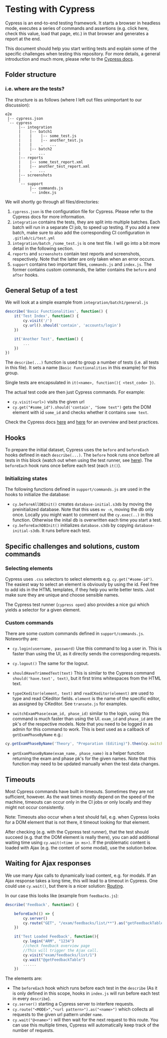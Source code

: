# Testing with Cypress

Cypress is an end-to-end testing framework. It starts a browser in headless mode, executes a series of commands and assertions (e.g. click here, check this value, load that page, etc.) in that browser and generates a report at the end.

This document should help you start writing tests and explain some of the specific challenges when testing this repository. For more details, a general introduction and much more, please refer to the [Cypress docs](https://docs.cypress.io/).

## Folder structure
### i.e. where are the tests?
The structure is as follows (where I left out files unimportant to our discussion):
```
e2e
 |-- cypress.json
 `-- cypress
      |-- integration
      |    |-- batch1
      |    |    |-- some_test.js
      |    |    |-- another_test.js
      |    |    .   ...
      |    |-- batch2
      |    .   ...
      |-- reports
      |    |-- some_test_report.xml
      |    |-- another_test_report.xml
      |    .   ...
      |-- screenshots
      |
      `-- support
           |-- commands.js
           `-- index.js
```
 We will shortly go through all files/directories:
 1. `cypress.json` is the configuration file for Cypress. Please refer to the Cypress docs for more information.
 2. `integration` contains the tests, they are split into multiple batches. Each batch will run in a separate CI job, to speed up testing. If you add a new batch, make sure to also add the corresponding CI configuration in `.gitlab/ci/test.yml`
 3. `integration/batch_/some_test.js` is one test file. I will go into a bit more detail in the following section.
 4. `reports` and `screenshots` contain test reports and screenshots, respectively. Note that the latter are only taken when an error occurs.
 5. `support` contains two important files, `commands.js` and `index.js`. The former contains custom commands, the latter contains the `before` and `after` hooks.

## General Setup of a test

We will look at a simple example from `integration/batch1/general.js`
```js
describe('Basic Functionalities', function() {
    it('Test Index', function() {
        cy.visit('/')
        cy.url().should('contain', 'accounts/login')
    })

    it('Another Test', function() {
        ...
    })
})
```

The `describe(...)` function is used to group a number of tests (i.e. all tests in this file). It sets a name (`Basic Functionalities` in this example) for this group.

Single tests are encapsulated in `it(<name>, function(){ <test_code> })`.

The actual test code are then just Cypress commands. For example:
* `cy.visit(<url>)` visits the given url
* `cy.get("#some_id").should('contain', "Some text")` gets the DOM element with id `some_id` and checks whether it contains `some text`.

Check the Cypress docs [here](https://docs.cypress.io/guides/getting-started/writing-your-first-test.html) and [here](https://docs.cypress.io/guides/references/best-practices.html) for an overview and best practices.

## Hooks
To prepare the initial dataset, Cypress uses the `before` and `beforeEach` hooks defined in each `describe(...)`. The `before` hook runs once before all tests in this block (watch out when using the test runner, see [here](https://docs.cypress.io/guides/core-concepts/writing-and-organizing-tests.html#Hooks)). The `beforeEach` hook runs once before each test (each `it()`).

### Initializing states
The following functions defined in `support/commands.js` are used in the hooks to initialize the database:
* `cy.beforeAllDBInit()` creates `database-initial.s3db` by moving the preinitialized database. Note that this uses `mv -n`, moving the db only once. Locally you might want to comment out the `cy.exec(..)` in this function. Otherwise the inital db is overwritten each time you start a test.
* `cy.beforeEachDBInit()` initializes `database.s3db` by copying `database-initial-s3db`. It runs before each test.


## Specific challenges and solutions, custom commands
### Selecting elements
Cypress uses `.css` selectors to select elements e.g. `cy.get("#some-id")`. The easiest way to select an element is obviously by using the id. Feel free to add ids in the HTML templates, if they help you write better tests. Just make sure they are unique and choose sensible names.

The Cypress test runner (`cypress open`) also provides a nice gui which yields a selector for a given element.


### Custom commands
There are some custom commands defined in `support/commands.js`. Noteworthy are:
* `cy.login(username, password)` Use this command to log a user in. This is faster than using the UI, as it directly sends the corresponding requests.

* `cy.logout()` The same for the logout.

* `shouldHaveTrimmedText(text)` This is similar to the Cypress command `should('have.text', text)`, but it first trims whitespaces from the HTML text.

* `typeCKeditor(element, text)` and `readCKeditor(element)` are used to type and read CKeditor fields. `element` is the name of the specific editor, as assigned by CKeditor. See `transate.js` for examples.

* `switchExamPhase(exam_id, phase_id)` similar to the login, using this command is much faster than using the UI. `exam_id` and `phase_id` are the pk's of the respective models. Note that you need to be logged in as admin for this command to work. This is best used as a callback of `getExamPhaseByName` e.g.:
```js
cy.getExamPhaseByName('Theory', "Preparation (Editing)").then(cy.switchExamPhase)
```

* `getExamPhaseByName(exam_name, phase_name)` is a helper function returning the exam and phase pk's for the given names. Note that this function may need to be updated manually when the test data changes.

## Timeouts
Most Cypress commands have built in timeouts. Sometimes they are not sufficient, however. As the wait times mostly depend on the speed of the machine, timeouts can occur only in the CI jobs or only locally and they might not occur consistently.

Note: Timeouts also occur when a test should fail, e.g. when Cypress looks for a DOM element that is not there, it timeout looking for that element.

After checking (e.g. with the Cypress test runner), that the test should succeed (e.g. that the DOM element is really there), you can add additional waiting time using `cy.wait(<time in ms>)`.
If the problematic content is loaded with Ajax (e.g. the content of some modal), use the solution below.

## Waiting for Ajax responses
We use many Ajax calls to dynamically load content, e.g. for modals. If an Ajax response takes a long time, this will lead to a timeout in Cypress. One could use `cy.wait()`, but there is a nicer solution: [Routing](https://docs.cypress.io/api/commands/wait.html#Wait-for-a-specific-XHR-to-respond).

In our case this looks like (example from `feedbacks.js`):

```js
describe('Feedback', function() {

    beforeEach(() => {
        cy.server()
        cy.route("GET", "/exam/feedbacks/list/**").as("getFeedbackTable");
    })

    it('Test Loaded Feedback', function(){
        cy.login("ARM", "1234")
        //check feedback overview page
        //This will trigger the Ajax call.
        cy.visit("exam/feedbacks/list/1")
        cy.wait("@getFeedbackTable")
        ......
    })
```

The elements are:
* The `beforeEach` hook which runs before each test in the `describe` (As it is only defined in this scope, hooks in `index.js` will run before each test in every `describe`).
* `cy.server()` starting a Cypress server to interfere requests.
* `cy.route("<MODE>","<url pattern>").as("<name>")` which collects all requests to the given url pattern under `name`.
* `cy.wait("@<name>")` will then wait for the next request to this route. You can use this multiple times, Cypress will automatically keep track of the number of requests.
